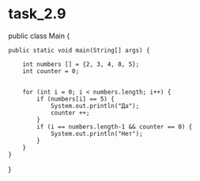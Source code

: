 # task_2.9

public class Main {

    public static void main(String[] args) {

        int numbers [] = {2, 3, 4, 8, 5};
        int counter = 0;


        for (int i = 0; i < numbers.length; i++) {
            if (numbers[i] == 5) {
                System.out.println("Да");
                counter ++;
            }
            if (i == numbers.length-1 && counter == 0) {
                System.out.println("Нет");
            }
        }
    }
}
